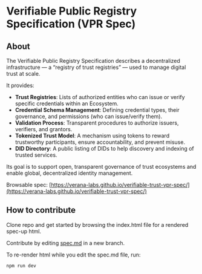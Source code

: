 # Verifiable Public Registry Specification (VPR Spec)

## About

The Verifiable Public Registry Specification describes a decentralized infrastructure — a “registry of trust registries” — used to manage digital trust at scale.

It provides:

- **Trust Registries**: Lists of authorized entities who can issue or verify specific credentials within an Ecosystem.
- **Credential Schema Management**: Defining credential types, their governance, and permissions (who can issue/verify them).
- **Validation Process**: Transparent procedures to authorize issuers, verifiers, and grantors.
- **Tokenized Trust Model**: A mechanism using tokens to reward trustworthy participants, ensure accountability, and prevent misuse.
- **DID Directory**: A public listing of DIDs to help discovery and indexing of trusted services.

Its goal is to support open, transparent governance of trust ecosystems and enable global, decentralized identity management.

Browsable spec: [https://verana-labs.github.io/verifiable-trust-vpr-spec/](https://verana-labs.github.io/verifiable-trust-vpr-spec/)

## How to contribute

Clone repo and get started by browsing the index.html file for a rendered spec-up html.

Contribute by editing [spec.md](spec.md) in a new branch.

To re-render html while you edit the spec.md file, run:

```
npm run dev
```
